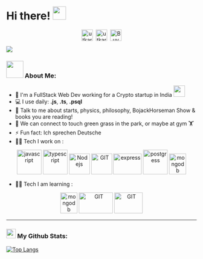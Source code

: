 # Hi there! <img src="https://github.com/TheDudeThatCode/TheDudeThatCode/blob/master/Assets/Hi.gif" width="35" />
<p align="center">
<a href="https://x.com/Utkajoshi" target="blank"><img align="center" src="https://cdn.jsdelivr.net/npm/simple-icons@3.0.1/icons/twitter.svg" alt="utkarshjoshi twitter" height="30" width="30" /></a>&nbsp;
<a href="https://linkedin.com/in/utkarshjoshi7" target="blank"><img align="center" src="https://cdn.jsdelivr.net/npm/simple-icons@3.0.1/icons/linkedin.svg" alt="utkarshjoshi7 linkedin" height="30" width="30" /></a>&nbsp;
<a href="https://www.buymeacoffee.com/utkarshjoshi"><img align="center" alt="Buy me a Coffee" width="30px" src="https://cdn.jsdelivr.net/npm/simple-icons@3.0.1/icons/buymeacoffee.svg" /></a>
</p>

![](https://camo.githubusercontent.com/992babdffd8c74a1502de375fbdf7e4d54773242/68747470733a2f2f6d656469612e67697068792e636f6d2f6d656469612f53576f536b4e36447854737a71494b4571762f67697068792e676966)

### <img src="https://github.com/TheDudeThatCode/TheDudeThatCode/blob/master/Assets/Developer.gif" width="45" /> About Me:
- 🏦 I'm a FullStack Web Dev working for a Crypto startup in India 
      <img src="https://media.giphy.com/media/WUlplcMpOCEmTGBtBW/giphy.gif" width="30">
- 💻 I use daily: **.js**, **.ts**, **.psql**
- 💬 Talk to me about starts, physics, philosophy, BojackHorseman Show & books you are reading!
- 👯 We can connect to touch green grass in the park, or maybe at gym 🏋️
- ⚡ Fun fact: Ich sprechen Deutsche
- 🧑‍💻 Tech I work on :

<p align="center">
      <img src="https://www.vectorlogo.zone/logos/javascript/javascript-icon.svg" alt="javascript" width="65" height="65"/> 
      <img src="https://www.vectorlogo.zone/logos/typescriptlang/typescriptlang-icon.svg" alt="typescript" width="65" height="65"/> 
      <img src="https://www.vectorlogo.zone/logos/nodejs/nodejs-icon.svg" alt="Nodejs" width="55" height="55"/>
      <img src="https://www.vectorlogo.zone/logos/git-scm/git-scm-icon.svg" alt="GIT" width="55" height="55"/> 
      <img src="https://www.vectorlogo.zone/logos/expressjs/expressjs-ar21.svg" alt="express" width="75" height="55"/> 
      <img src="https://www.vectorlogo.zone/logos/postgresql/postgresql-vertical.svg" alt="postgress" width="65" height="65"/>
      <img src="https://www.vectorlogo.zone/logos/mongodb/mongodb-icon.svg" alt="mongodb" width="45" height="55"/>
  </p>
  
- 🧑‍💻 Tech I am learning :
<p align="center">
    <img src="https://www.vectorlogo.zone/logos/rust-lang/rust-lang-icon.svg" alt="mongodb" width="45" height="55"/>
  <img src="https://www.vectorlogo.zone/logos/unity3d/unity3d-ar21.svg" alt="GIT" width="90" height="55"/> 
  <img src="https://www.vectorlogo.zone/logos/golang/golang-ar21.svg" alt="GIT" width="75" height="55"/> 


</p>

---
### <img src='https://media1.giphy.com/media/du3J3cXyzhj75IOgvA/giphy.gif?cid=ecf05e47x2g034i9pzwtzzsd3xgg2w9nr94t4tflbbgo3008&rid=giphy.gif' width='25' /> My Github Stats:
[![Top Langs](https://github-readme-stats.vercel.app/api/top-langs/?username=utkarshjosh&layout=compact&text_color=daf7dc&bg_color=151515&hide=css,html,php)](https://github.com/anuraghazra/github-readme-stats)

